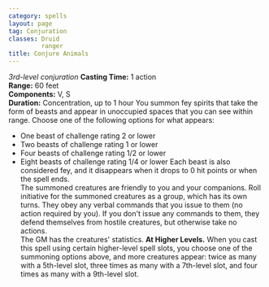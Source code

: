 ```yaml
---
category: spells
layout: page
tag: Conjuration
classes: Druid
         ranger
title: Conjure Animals 
---
```

_3rd-level conjuration_ 
**Casting Time:** 1 action    
**Range:** 60 feet    
**Components:** V, S    
**Duration:** Concentration, up to 1 hour 
You summon fey spirits that take the form of beasts and appear in unoccupied spaces that you can see within range. Choose one of the following options for what appears: 
* One beast of challenge rating 2 or lower
* Two beasts of challenge rating 1 or lower
* Four beasts of challenge rating 1/2 or lower
* Eight beasts of challenge rating 1/4 or lower 
Each beast is also considered fey, and it disappears when it drops to 0 hit points or when the spell ends.    
The summoned creatures are friendly to you and your companions. Roll initiative for the summoned creatures as a group, which has its own turns. They obey any verbal commands that you issue to them (no action required by you). If you don't issue any commands to them, they defend themselves from hostile creatures, but otherwise take no actions.    
The GM has the creatures' statistics. 
**At Higher Levels.** When you cast this spell using certain higher-level spell slots, you choose one of the summoning options above, and more creatures appear: twice as many with a 5th-level slot, three times as many with a 7th-level slot, and four times as many with a 9th-level slot. 